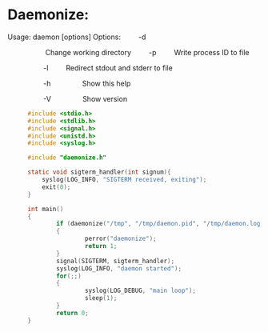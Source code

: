 # Daemonize:

Usage: daemon [options]
Options:
        -d <dir>          Change working directory
        -p <file>         Write process ID to file

        -l <file>         Redirect stdout and stderr to file

        -h                Show this help

        -V                Show version

```c
#include <stdio.h>
#include <stdlib.h>
#include <signal.h>
#include <unistd.h>
#include <syslog.h>

#include "daemonize.h"

static void sigterm_handler(int signum){
    syslog(LOG_INFO, "SIGTERM received, exiting");
    exit(0);
}

int main()
{
        if (daemonize("/tmp", "/tmp/daemon.pid", "/tmp/daemon.log") != 0)
        {
                perror("daemonize");
                return 1;
        }
        signal(SIGTERM, sigterm_handler);
        syslog(LOG_INFO, "daemon started");
        for(;;)
        {
                syslog(LOG_DEBUG, "main loop");
                sleep(1);
        }
        return 0;
}

```
